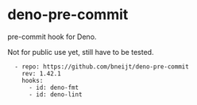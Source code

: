 # deno-pre-commit

pre-commit hook for Deno.

Not for public use yet, still have to be tested.

```
  - repo: https://github.com/bneijt/deno-pre-commit
    rev: 1.42.1
    hooks:
      - id: deno-fmt
      - id: deno-lint
```
